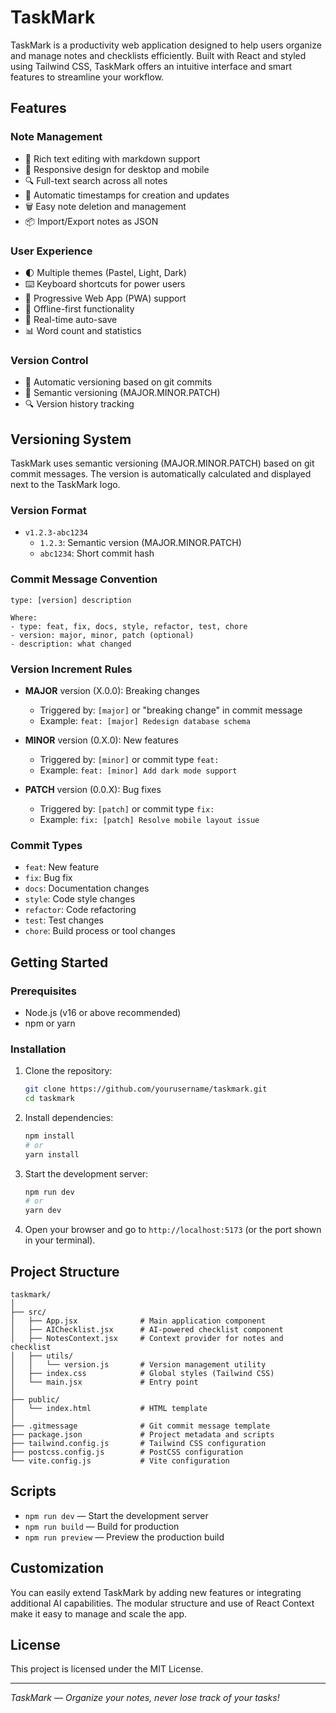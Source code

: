 # TaskMark

TaskMark is a productivity web application designed to help users organize and manage notes and checklists efficiently. Built with React and styled using Tailwind CSS, TaskMark offers an intuitive interface and smart features to streamline your workflow.

## Features

### Note Management
- 📝 Rich text editing with markdown support
- 📱 Responsive design for desktop and mobile
- 🔍 Full-text search across all notes
- 📅 Automatic timestamps for creation and updates
- 🗑️ Easy note deletion and management
- 📦 Import/Export notes as JSON

### User Experience
- 🌓 Multiple themes (Pastel, Light, Dark)
- ⌨️ Keyboard shortcuts for power users
- 📱 Progressive Web App (PWA) support
- 💾 Offline-first functionality
- 🔄 Real-time auto-save
- 📊 Word count and statistics

### Version Control
- 🔄 Automatic versioning based on git commits
- 📝 Semantic versioning (MAJOR.MINOR.PATCH)
- 🔍 Version history tracking

## Versioning System

TaskMark uses semantic versioning (MAJOR.MINOR.PATCH) based on git commit messages. The version is automatically calculated and displayed next to the TaskMark logo.

### Version Format
- `v1.2.3-abc1234`
  - `1.2.3`: Semantic version (MAJOR.MINOR.PATCH)
  - `abc1234`: Short commit hash

### Commit Message Convention
```
type: [version] description

Where:
- type: feat, fix, docs, style, refactor, test, chore
- version: major, minor, patch (optional)
- description: what changed
```

### Version Increment Rules
- **MAJOR** version (X.0.0): Breaking changes
  - Triggered by: `[major]` or "breaking change" in commit message
  - Example: `feat: [major] Redesign database schema`

- **MINOR** version (0.X.0): New features
  - Triggered by: `[minor]` or commit type `feat:`
  - Example: `feat: [minor] Add dark mode support`

- **PATCH** version (0.0.X): Bug fixes
  - Triggered by: `[patch]` or commit type `fix:`
  - Example: `fix: [patch] Resolve mobile layout issue`

### Commit Types
- `feat`: New feature
- `fix`: Bug fix
- `docs`: Documentation changes
- `style`: Code style changes
- `refactor`: Code refactoring
- `test`: Test changes
- `chore`: Build process or tool changes

## Getting Started

### Prerequisites
- Node.js (v16 or above recommended)
- npm or yarn

### Installation
1. Clone the repository:
   ```bash
   git clone https://github.com/yourusername/taskmark.git
   cd taskmark
   ```
2. Install dependencies:
   ```bash
   npm install
   # or
   yarn install
   ```
3. Start the development server:
   ```bash
   npm run dev
   # or
   yarn dev
   ```
4. Open your browser and go to `http://localhost:5173` (or the port shown in your terminal).

## Project Structure
```
taskmark/
│
├── src/
│   ├── App.jsx              # Main application component
│   ├── AIChecklist.jsx      # AI-powered checklist component
│   ├── NotesContext.jsx     # Context provider for notes and checklist
│   ├── utils/
│   │   └── version.js       # Version management utility
│   ├── index.css            # Global styles (Tailwind CSS)
│   └── main.jsx             # Entry point
│
├── public/
│   └── index.html           # HTML template
│
├── .gitmessage              # Git commit message template
├── package.json             # Project metadata and scripts
├── tailwind.config.js       # Tailwind CSS configuration
├── postcss.config.js        # PostCSS configuration
└── vite.config.js           # Vite configuration
```

## Scripts
- `npm run dev` — Start the development server
- `npm run build` — Build for production
- `npm run preview` — Preview the production build

## Customization
You can easily extend TaskMark by adding new features or integrating additional AI capabilities. The modular structure and use of React Context make it easy to manage and scale the app.

## License
This project is licensed under the MIT License.

---

*TaskMark — Organize your notes, never lose track of your tasks!*
